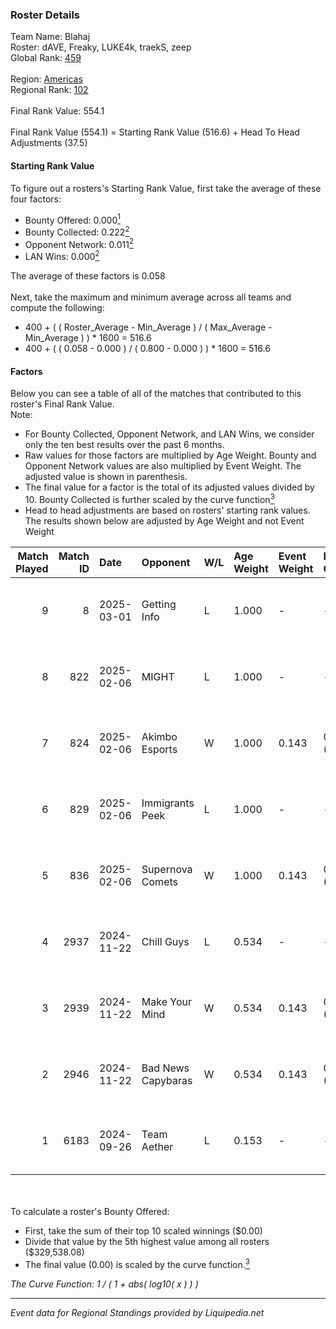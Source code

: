 ### Roster Details<br />
Team Name: Blahaj<br />
Roster: dAVE, Freaky, LUKE4k, traekS, zeep<br />
Global Rank: [459](../standings_global.md)<br />
<br />
Region: [Americas]( ../standings_americas.md)<br />
Regional Rank: [102]( ../standings_americas.md)<br />
<br />
Final Rank Value:  554.1<br />
<br />
Final Rank Value (554.1) = Starting Rank Value (516.6) + Head To Head Adjustments (37.5)<br />

#### Starting Rank Value<br />
To figure out a rosters's Starting Rank Value, first take the average of these four factors:<br />
- Bounty Offered: 0.000[<sup>1</sup>](#table2)
- Bounty Collected: 0.222[<sup>2</sup>](#table1)
- Opponent Network: 0.011[<sup>2</sup>](#table1)
- LAN Wins: 0.000[<sup>2</sup>](#table1)

The average of these factors is 0.058<br />
<br />
Next, take the maximum and minimum average across all teams and compute the following:<br />
- 400 + ( ( Roster_Average - Min_Average ) / ( Max_Average - Min_Average ) ) * 1600 = 516.6
- 400 + ( ( 0.058 - 0.000 ) / ( 0.800 - 0.000 ) ) * 1600 = 516.6


#### Factors<br />
Below you can see a table of all of the matches that contributed to this roster's Final Rank Value.<br />
Note:<br />

- For Bounty Collected, Opponent Network, and LAN Wins, we consider only the ten best results over the past 6 months.
- Raw values for those factors are multiplied by Age Weight. Bounty and Opponent Network values are also multiplied by Event Weight. The adjusted value is shown in parenthesis.
- The final value for a factor is the total of its adjusted values divided by 10. Bounty Collected is further scaled by the curve function[<sup>3</sup>](#curveFunction)
- Head to head adjustments are based on rosters' starting rank values. The results shown below are adjusted by Age Weight and not Event Weight
<span id="table1"></span><br />


| Match Played | Match ID | Date       | Opponent           | W/L | Age Weight | Event Weight | Bounty Collected | Opponent Network | LAN Wins  | H2H Adj. | Roster                                 |
| -: | -: | :- | :- | :- | :- | :- | :- | :- | :- | -: | :- |
|            9 |        8 | 2025-03-01 | Getting Info       | L   | 1.000      | -            | -                | -                | -         |    -4.12 | dAVE, Freaky, LUKE4k, traekS, zeep     |
|            8 |      822 | 2025-02-06 | MIGHT              | L   | 1.000      | -            | -                | -                | -         |    -8.01 | Freaky, LUKE4k, sava9e, traekS, zeep   |
|            7 |      824 | 2025-02-06 | Akimbo Esports     | W   | 1.000      | 0.143        | 0.003 (0.000)    | 0.327 (0.047)    | 0 (0.000) |    20.40 | Freaky, LUKE4k, sava9e, traekS, zeep   |
|            6 |      829 | 2025-02-06 | Immigrants Peek    | L   | 1.000      | -            | -                | -                | -         |   -11.62 | Freaky, LUKE4k, sava9e, traekS, zeep   |
|            5 |      836 | 2025-02-06 | Supernova Comets   | W   | 1.000      | 0.143        | 0.011 (0.002)    | 0.263 (0.038)    | 0 (0.000) |    24.59 | Freaky, LUKE4k, sava9e, traekS, zeep   |
|            4 |     2937 | 2024-11-22 | Chill Guys         | L   | 0.534      | -            | -                | -                | -         |    -4.98 | dAVE, LUKE4k, mason, traekS, zeep      |
|            3 |     2939 | 2024-11-22 | Make Your Mind     | W   | 0.534      | 0.143        | 0.014 (0.001)    | 0.285 (0.022)    | 0 (0.000) |    12.35 | dAVE, LUKE4k, mason, traekS, zeep      |
|            2 |     2946 | 2024-11-22 | Bad News Capybaras | W   | 0.534      | 0.143        | 0.000 (0.000)    | 0.113 (0.009)    | 0 (0.000) |    11.30 | dAVE, LUKE4k, mason, traekS, zeep      |
|            1 |     6183 | 2024-09-26 | Team Aether        | L   | 0.153      | -            | -                | -                | -         |    -2.45 | dAVE, Loagurt, traekS, WetWillie, zeep |

<br />
<span id="table2"></span><br />
To calculate a roster's Bounty Offered:<br />

- First, take the sum of their top 10 scaled winnings ($0.00)
- Divide that value by the 5th highest value among all rosters ($329,538.08)
- The final value (0.00) is scaled by the curve function.[<sup>3</sup>](#curveFunction)

<span id="curveFunction"></span>_The Curve Function: 1 / ( 1 + abs( log10( x ) ) )_<br />

---
_Event data for Regional Standings provided by Liquipedia.net_<br />
